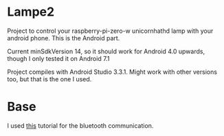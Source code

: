 # Lampe2

Project to control your raspberry-pi-zero-w unicornhathd lamp with your android phone.
This is the Android part.

Current minSdkVersion 14, so it should work for Android 4.0 upwards, though I only tested it on Android 7.1

Project compiles with Android Studio 3.3.1. Might work with other versions too, but that is the one I used.

# Base

I used [this](http://it-in-der-hosentasche.blogspot.com/2014/03/bluetooth-zwischen-raspberry-pi-und.html) tutorial for the bluetooth communication.
